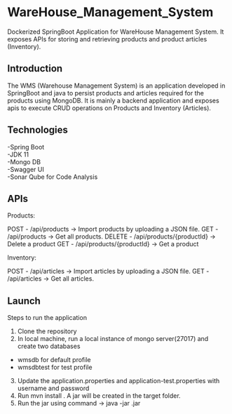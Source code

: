# WareHouse_Management_System
Dockerized SpringBoot Application for WareHouse Management System. It exposes APIs for storing and retrieving products and product articles (Inventory).

## Introduction
The WMS (Warehouse Management System) is an application developed in SpringBoot and java to persist products and articles required for the products using MongoDB. It is mainly a backend application and exposes apis to execute CRUD operations on Products and Inventory (Articles).

## Technologies
-Spring Boot <br />
-JDK 11 <br />
-Mongo DB <br />
-Swagger UI <br />
-Sonar Qube for Code Analysis <br />

## APIs
Products:

POST - /api/products -> Import products by uploading a JSON file.
GET -  /api/products -> Get all products.
DELETE - /api/products/{productId} -> Delete a product
GET -  /api/products/{productId} -> Get a product

Inventory:

POST - /api/articles -> Import articles by uploading a JSON file.
GET -  /api/articles -> Get all articles.

## Launch
Steps to run the application

1) Clone the repository
2) In local machine, run a local instance of mongo server(27017) and create two databases
  - wmsdb for default profile
  - wmsdbtest for test profile
3) Update the application.properties and application-test.properties with username and password
4) Run mvn install . A jar will be created in the target folder.
5) Run the jar using command -> java -jar <jarfilename>.jar
